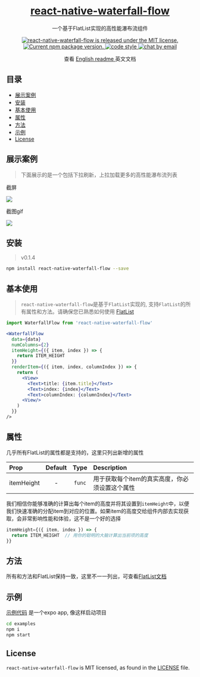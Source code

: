 <h1 align="center">
  <a href="https://github.com/axerjs/react-native-waterfall-flow">
    react-native-waterfall-flow
  </a>
</h1>

<p align="center">
  一个基于FlatList实现的高性能瀑布流组件
</p>

<p align="center">
  <a href="https://github.com/axerjs/react-native-waterfall-flow/blob/HEAD/LICENSE">
    <img src="https://img.shields.io/github/license/axerjs/react-native-waterfall-flow" alt="react-native-waterfall-flow is released under the MIT license." />
  </a>
  <a href="https://www.npmjs.org/package/react-native-waterfall-flow">
    <img src="https://img.shields.io/badge/npm%20package-v0.1.4-brightgreen" alt="Current npm package version." />
  </a>
  <a target="_blank" href="https://standardjs.com/">
    <img src="https://img.shields.io/badge/code%20style-standard-green" alt="code style" />
  </a>
  <a target="_blank" href="#">
    <img src="https://img.shields.io/badge/chat-email-blue" alt="chat by email" />
  </a>
</p>

<p align="center">
  查看
  <a href="https://github.com/axerjs/react-native-waterfall-flow/blob/main/README-en.md">
    English readme
  </a>
  英文文档
</p>

## 目录

- [展示案例](#展示案例)
- [安装](#安装)
- [基本使用](#基本使用)
- [属性](#属性)
- [方法](#方法)
- [示例](#示例)
- [License](#license)


## 展示案例
> 下面展示的是一个包括下拉刷新，上拉加载更多的高性能瀑布流列表

截屏

![](https://camo.githubusercontent.com/ddf4c8b6ec2dcd0c02e52b08db3af3686fa2118106940ef8688b8773213ef5bf/68747470733a2f2f696d616765732e7765736572762e6e6c2f3f75726c3d2f2f7777772e68656c6c6f696d672e636f6d2f696d616765732f323032322f30382f31302f5a4e453350632e706e6726773d323530)

截图gif

![](https://camo.githubusercontent.com/e9d58db06d26b7098bcb8285c586c541a97c31ad50e33640e3ee1d08603d37d4/68747470733a2f2f696d616765732e7765736572762e6e6c2f3f75726c3d68747470733a2f2f7777772e68656c6c6f696d672e636f6d2f696d616765732f323032322f30382f31302f5a4e4564614d2e67696626773d323530266f75747075743d676966266e3d2d31)


## 安装

> v0.1.4

```bash
npm install react-native-waterfall-flow --save
```

## 基本使用
> `react-native-waterfall-flow`是基于`FlatList`实现的, 支持`FlatList`的所有属性和方法。请确保您已熟悉如何使用 [FlatList](https://reactnative.cn/docs/flatlist)

```jsx
import WaterfallFlow from 'react-native-waterfall-flow'
```

```jsx
<WaterfallFlow
  data={data}
  numColumns={2}
  itemHeight={({ item, index }) => {
    return ITEM_HEIGHT
  }}
  renderItem={({ item, index, columnIndex }) => {
    return (
      <View>
        <Text>title: {item.title}</Text>
        <Text>index: {index}</Text>
        <Text>columnIndex: {columnIndex}</Text>
      <View/>
    )
  }}
/>
```

## 属性

几乎所有FlatList的属性都是支持的，这里只列出新增的属性

| Prop           |     Default     |   Type   | Description                                                                                                 |
| :------------- | :-------------: | :------: | :---------------------------------------------------------------------------------------------------------- |
| itemHeight | - |  `func`  |   用于获取每个item的真实高度，你必须设置这个属性

我们相信你能够准确的计算出每个item的高度并将其设置到`itemHeight`中，以便我们快速准确的分配item到对应的位置。如果item的高度交给组件内部去实现获取，会非常影响性能和体验，这不是一个好的选择
```jsx
itemHeight={({ item, index }) => {
  return ITEM_HEIGHT  // 用你的聪明的大脑计算出当前项的高度
}}
```   

## 方法
所有和方法和FlatList保持一致，这里不一一列出，可查看[FlatList文档](https://reactnative.cn/docs/flatlist)

## 示例
[示例代码](https://github.com/axerjs/react-native-waterfall-flow/tree/main/examples) 是一个expo app, 像这样启动项目
```bash
cd examples
npm i
npm start
```

## License

`react-native-waterfall-flow` is MIT licensed, as found in the [LICENSE][l] file.

[l]: https://github.com/axerjs/react-native-waterfall-flow/blob/HEAD/LICENSE